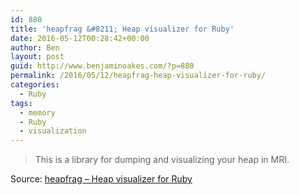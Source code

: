 ```yaml
---
id: 880
title: 'heapfrag &#8211; Heap visualizer for Ruby'
date: 2016-05-12T00:28:42+00:00
author: Ben
layout: post
guid: http://www.benjaminoakes.com/?p=880
permalink: /2016/05/12/heapfrag-heap-visualizer-for-ruby/
categories:
  - Ruby
tags:
  - memory
  - Ruby
  - visualization
---
```

> This is a library for dumping and visualizing your heap in MRI.

Source: <a href="https://github.com/tenderlove/heapfrag" target="_blank">heapfrag &#8211; Heap visualizer for Ruby</a>